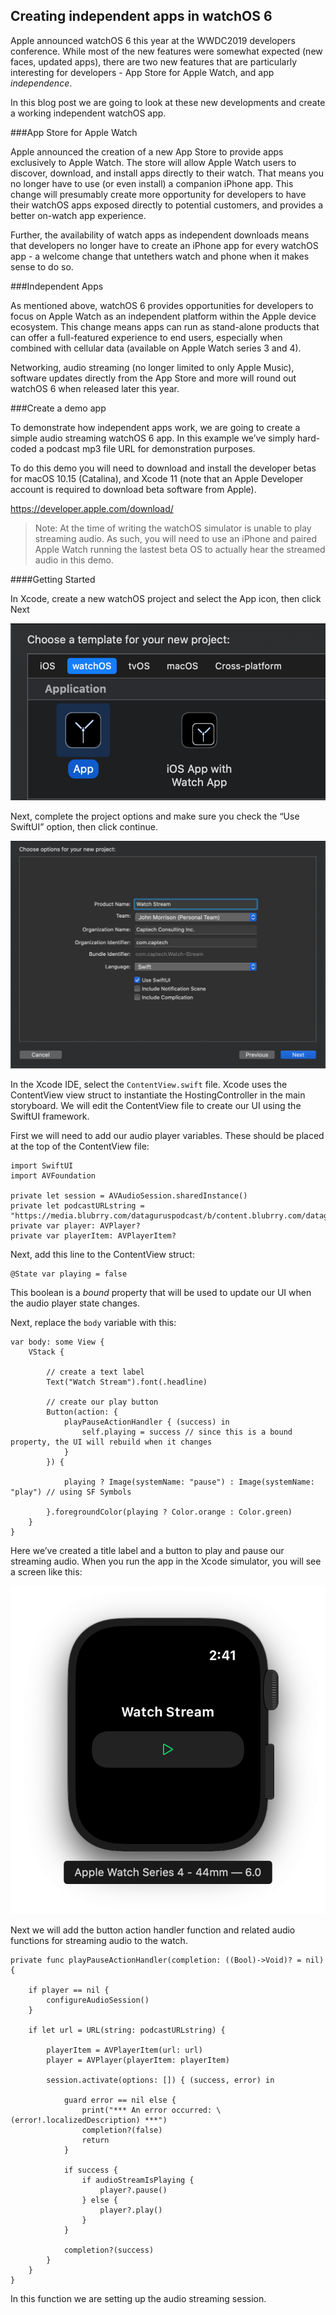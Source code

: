 ## Creating independent apps in watchOS 6

Apple announced watchOS 6 this year at the WWDC2019 developers conference. While most of the new features were somewhat expected (new faces, updated apps), there are two new features that are particularly interesting for developers - App Store for Apple Watch, and app <i>independence</i>.  

In this blog post we are going to look at these new developments and create a working independent watchOS app.


###App Store for Apple Watch

Apple announced the creation of a new App Store to provide apps exclusively to Apple Watch. The store will allow Apple Watch users to discover, download, and install apps directly to their watch. That means you no longer have to use (or even install) a companion iPhone app. This change will presumably create more opportunity for developers to have their watchOS apps exposed directly to potential customers, and provides a better on-watch app experience. 

Further, the availability of watch apps as independent downloads means that developers no longer have to create an iPhone app for every watchOS app - a welcome change that untethers watch and phone when it makes sense to do so.


###Independent Apps

As mentioned above, watchOS 6 provides opportunities for developers to focus on Apple Watch as an independent platform within the Apple device ecosystem. This change means apps can run as stand-alone products that can offer a full-featured experience to end users, especially when combined with cellular data (available on Apple Watch series 3 and 4).  

Networking, audio streaming (no longer limited to only Apple Music), software updates directly from the App Store and more will round out watchOS 6 when released later this year. 


###Create a demo app

To demonstrate how independent apps work, we are going to create a simple audio streaming watchOS 6 app. In this example we’ve simply hard-coded a podcast mp3 file URL for demonstration purposes.

To do this demo you will need to download and install the developer betas for macOS 10.15 (Catalina), and Xcode 11 (note that an Apple Developer account is required to download beta software from Apple).

<https://developer.apple.com/download/>

>Note: At the time of writing the watchOS simulator is unable to play streaming audio. As such, you will need to use an iPhone and paired Apple Watch running the lastest beta OS to actually hear the streamed audio in this demo.
>

####Getting Started

In Xcode, create a new watchOS project and select the App icon, then click Next

![Rendering preferences pane](image1.png)

Next, complete the project options and make sure you check the “Use SwiftUI” option, then click continue.

![Rendering preferences pane](image2.png)

In the Xcode IDE, select the `ContentView.swift` file. Xcode uses the ContentView view struct to instantiate the HostingController in the main storyboard. We will edit the ContentView file to create our UI using the SwiftUI framework.

First we will need to add our audio player variables. These should be placed at the top of the ContentView file:

	import SwiftUI
	import AVFoundation
	
	private let session = AVAudioSession.sharedInstance()
	private let podcastURLstring = "https://media.blubrry.com/dataguruspodcast/b/content.blubrry.com/dataguruspodcast/DGP_Ben_Harden_036.mp3"
	private var player: AVPlayer?
	private var playerItem: AVPlayerItem?

Next, add this line to the ContentView struct:


    @State var playing = false

This boolean is a <i>bound</i> property that will be used to update our UI when the audio player state changes. 

Next, replace the `body` variable with this:

	var body: some View {
        VStack {

            // create a text label
            Text("Watch Stream").font(.headline)
            
			// create our play button
            Button(action: { 
                playPauseActionHandler { (success) in
                    self.playing = success // since this is a bound property, the UI will rebuild when it changes
                }
            }) {
                
                playing ? Image(systemName: "pause") : Image(systemName: "play") // using SF Symbols
                
            }.foregroundColor(playing ? Color.orange : Color.green)
        }
    }



Here we’ve created a title label and a button to play and pause our streaming audio. When you run the app in the Xcode simulator, you will see a screen like this:

![Rendering preferences pane](image3.png)

Next we will add the button action handler function and related audio functions for streaming audio to the watch.

	private func playPauseActionHandler(completion: ((Bool)->Void)? = nil) {
	    
	    if player == nil {
	        configureAudioSession()
	    }
	    
	    if let url = URL(string: podcastURLstring) {
	        
	        playerItem = AVPlayerItem(url: url)
	        player = AVPlayer(playerItem: playerItem)
	        
	        session.activate(options: []) { (success, error) in
	            
	            guard error == nil else {
	                print("*** An error occurred: \(error!.localizedDescription) ***")
	                completion?(false)
	                return
	            }
	            
	            if success {
	                if audioStreamIsPlaying {
	                    player?.pause()
	                } else {
	                    player?.play()
	                }
	            }
	            
	            completion?(success)
	        }
	    }
	}

In this function we are setting up the audio streaming session.




